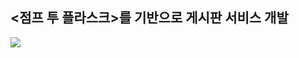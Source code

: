 ## <점프 투 플라스크>를 기반으로 게시판 서비스 개발
![](https://velog.velcdn.com/images/miracle-21/post/84b57240-7f8c-4cfb-b9ab-7718f946d23e/image.png)
